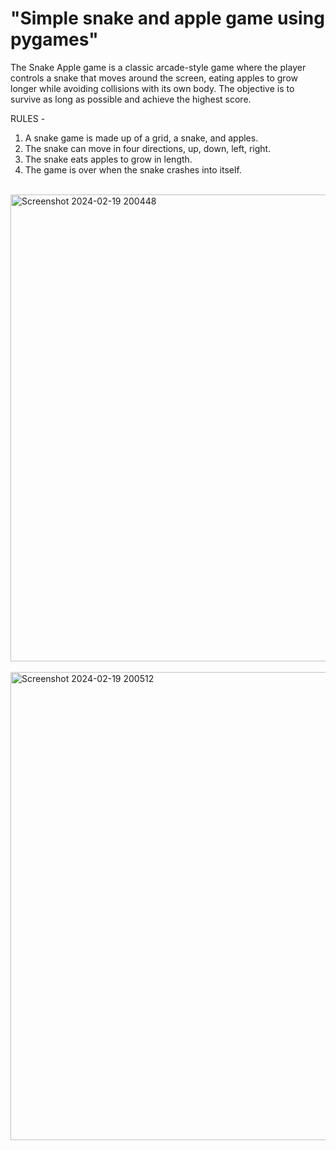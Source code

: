# "Simple snake and apple game using pygames"
The Snake Apple game is a classic arcade-style game where the player controls a snake that moves around the screen, eating apples to grow longer while avoiding
collisions with its own body. The objective is to survive as long as possible and achieve the highest score.

RULES -
1) A snake game is made up of a grid, a snake, and apples.
2) The snake can move in four directions, up, down, left, right.
3) The snake eats apples to grow in length.
4) The game is over when the snake crashes into itself.

<br>
<img width="747" alt="Screenshot 2024-02-19 200448" src="https://github.com/Aditi-Pande/Snake-game/assets/144425325/b571c95a-673c-41a4-b1fb-5dc761ec7075">
<br>
<br>
<img width="749" alt="Screenshot 2024-02-19 200512" src="https://github.com/Aditi-Pande/Snake-game/assets/144425325/a8fe9485-687f-46af-acbd-62118ad92b63">
